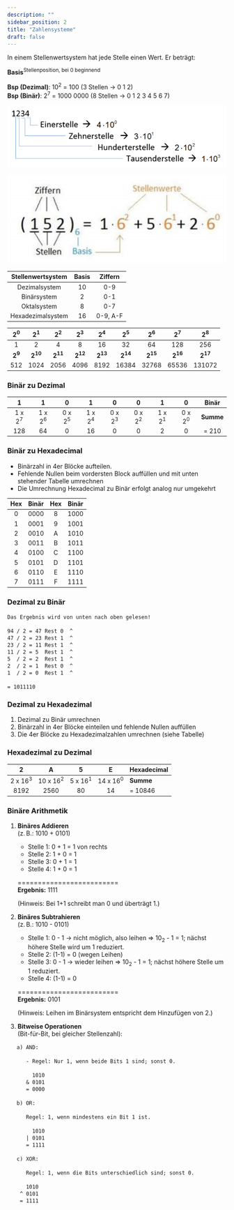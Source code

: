 ```yaml
---
description: ""
sidebar_position: 2
title: "Zahlensysteme"
draft: false
---
```

In einem Stellenwertsystem hat jede Stelle einen Wert. Er beträgt:   

**Basis**<sup>Stellenposition, bei 0 beginnend</sup>  

**Bsp (Dezimal)**: 10<sup>2</sup> = 100 (3 Stellen -> 0 1 2)  
**Bsp (Binär)**: 2<sup>7</sup> = 1000 0000 (8 Stellen -> 0 1 2 3 4 5 6 7)  

![zahlensysteme-1](./img/zahlensysteme-1.png)  

![zahlensysteme-2](./img/zahlensysteme-2.png)

| Stellenwertsystem | Basis | Ziffern  |
| :---------------: | :---: | :------: |
|   Dezimalsystem   |  10   |   0-9    |
|    Binärsystem    |   2   |   0-1    |
|    Oktalsystem    |   8   |   0-7    |
| Hexadezimalsystem |  16   | 0-9, A-F |


| 2<sup>0</sup> | 2<sup>1</sup>  | 2<sup>2</sup>  | 2<sup>3</sup>  | 2<sup>4</sup>  | 2<sup>5</sup>  | 2<sup>6</sup>  | 2<sup>7</sup>  | 2<sup>8</sup>  |
| :-----------: | :------------: | :------------: | :------------: | :------------: | :------------: | :------------: | :------------: | :------------: |
|       1       |       2        |       4        |       8        |       16       |       32       |       64       |      128       |      256       |
| **2<sup>9</sup>** | **2<sup>10</sup>** | **2<sup>11</sup>** | **2<sup>12</sup>** | **2<sup>13</sup>** | **2<sup>14</sup>** | **2<sup>15</sup>** | **2<sup>16</sup>** | **2<sup>17</sup>** |
|      512      |      1024      |      2056      |      4096      |      8192      |     16384      |     32768      |     65536      |     131072     |

### Binär zu Dezimal

|         1         |         1         |         0         |         1         |         0         |         0         |         1         |         0         |   Binär   |
| :---------------: | :---------------: | :---------------: | :---------------: | :---------------: | :---------------: | :---------------: | :---------------: | :-------: |
| 1 x 2<sup>7</sup> | 1 x 2<sup>6</sup> | 0 x 2<sup>5</sup> | 1 x 2<sup>4</sup> | 0 x 2<sup>3</sup> | 0 x 2<sup>2</sup> | 1 x 2<sup>1</sup> | 0 x 2<sup>0</sup> | **Summe** |
|        128        |        64         |         0         |        16         |         0         |         0         |         2         |         0         |   = 210   |
### Binär zu Hexadecimal

- Binärzahl in 4er Blöcke aufteilen.
- Fehlende Nullen beim vordersten Block auffüllen und mit unten stehender Tabelle umrechnen
- Die Umrechnung Hexadecimal zu Binär erfolgt analog nur umgekehrt

| Hex | Binär | Hex | Binär |
| :-: | :---: | :-: | :---: |
|  0  | 0000  |  8  | 1000  |
|  1  | 0001  |  9  | 1001  |
|  2  | 0010  |  A  | 1010  |
|  3  | 0011  |  B  | 1011  |
|  4  | 0100  |  C  | 1100  |
|  5  | 0101  |  D  | 1101  |
|  6  | 0110  |  E  | 1110  |
|  7  | 0111  |  F  | 1111  |
### Dezimal zu Binär
```
Das Ergebnis wird von unten nach oben gelesen!

94 / 2 = 47 Rest 0  ^
47 / 2 = 23 Rest 1  ^
23 / 2 = 11 Rest 1  ^
11 / 2 = 5  Rest 1  ^
5  / 2 = 2  Rest 1  ^
2  / 2 = 1  Rest 0  ^
1  / 2 = 0  Rest 1  ^

= 1011110
```

### Dezimal zu Hexadezimal

1. Dezimal zu Binär umrechnen
2. Binärzahl in 4er Blöcke einteilen und fehlende Nullen auffüllen
3. Die 4er Blöcke zu Hexadezimalzahlen umrechnen (siehe Tabelle)

### Hexadezimal zu Dezimal

|         2          |          A          |         5          |          E          | Hexadecimal |
| :----------------: | :-----------------: | :----------------: | :-----------------: | :---------- |
| 2 x 16<sup>3</sup> | 10 x 16<sup>2</sup> | 5 x 16<sup>1</sup> | 14 x 16<sup>0</sup> | **Summe**   |
|        8192        |        2560         |         80         |         14          | = 10846     |

### Binäre Arithmetik


1. **Binäres Addieren**  
    (z. B.: 1010 + 0101)

   - Stelle 1: 0 + 1 = 1 von rechts
   - Stelle 2: 1 + 0 = 1
   - Stelle 3: 0 + 1 = 1
   - Stelle 4: 1 + 0 = 1  

   =========================  
   **Ergebnis:** 1111  

   (Hinweis: Bei 1+1 schreibt man 0 und überträgt 1.)

2. **Binäres Subtrahieren**  
     (z. B.: 1010 - 0101)

   - Stelle 1: 0 - 1 → nicht möglich, also leihen => 10<sub>2</sub> - 1 = 1; nächst höhere Stelle wird um 1 reduziert.
   - Stelle 2: (1-1) = 0 (wegen Leihen)
   - Stelle 3: 0 - 1 → wieder leihen => 10<sub>2</sub> - 1 = 1; nächst höhere Stelle um 1 reduziert.
   - Stelle 4: (1-1) = 0  
   
   =========================  
   **Ergebnis:** 0101  

   (Hinweis: Leihen im Binärsystem entspricht dem Hinzufügen von 2.)

3. **Bitweise Operationen**  
(Bit-für-Bit, bei gleicher Stellenzahl):  

```
   a) AND:

      - Regel: Nur 1, wenn beide Bits 1 sind; sonst 0.

        1010  
      & 0101 
      = 0000  

   b) OR:

      Regel: 1, wenn mindestens ein Bit 1 ist.

        1010 
      | 0101 
      = 1111

   c) XOR:

      Regel: 1, wenn die Bits unterschiedlich sind; sonst 0.

      1010 
    ^ 0101 
    = 1111
```
